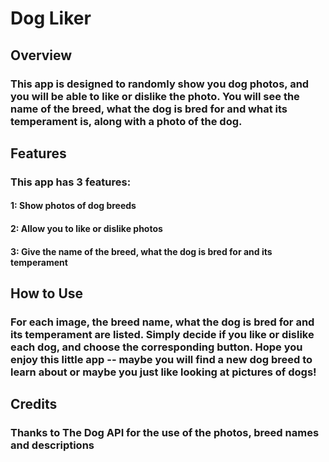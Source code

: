 # Dog Liker

## Overview

### This app is designed to randomly show you dog photos, and you will be able to like or dislike the photo. You will see the name of the breed, what the dog is bred for and what its temperament is, along with a photo of the dog.

## Features

### This app has 3 features:

#### 1: Show photos of dog breeds
#### 2: Allow you to like or dislike photos
#### 3: Give the name of the breed, what the dog is bred for and its temperament

## How to Use

### For each image, the breed name, what the dog is bred for and its temperament are listed. Simply decide if you like or dislike each dog, and choose the corresponding button. Hope you enjoy this little app -- maybe you will find a new dog breed to learn about or maybe you just like looking at pictures of dogs!

## Credits

### Thanks to The Dog API for the use of the photos, breed names and descriptions
